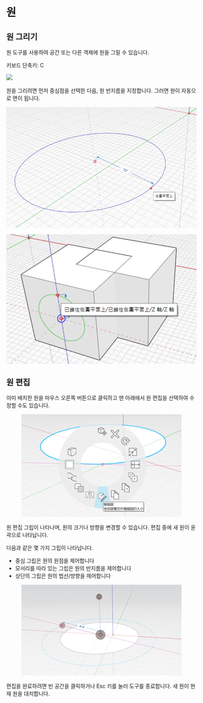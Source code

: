 # 원 

## 원 그리기

원 도구를 사용하여 공간 또는 다른 객체에 원을 그릴 수 있습니다.

키보드 단축키: C

![](../.gitbook/assets/circle\_toolbar.png)

원을 그리려면 먼저 중심점을 선택한 다음, 원 반지름을 지정합니다. 그러면 원이 자동으로 면이 됩니다.

![](../.gitbook/assets/circle1.png)

![](../.gitbook/assets/circle2.png)

## 원 편집

이미 배치한 원을 마우스 오른쪽 버튼으로 클릭하고 맨 아래에서 원 편집을 선택하여 수정할 수도 있습니다.

<figure><img src="../.gitbook/assets/EditCircle1.png" alt=""><figcaption></figcaption></figure>

원 편집 그립이 나타나며, 원의 크기나 방향을 변경할 수 있습니다. 편집 중에 새 원이 윤곽으로 나타납니다.

다음과 같은 몇 가지 그립이 나타납니다.

* 중심 그립은 원의 원점을 제어합니다
* 모서리를 따라 있는 그립은 원의 반지름을 제어합니다
* 상단의 그립은 원의 법선/방향을 제어합니다

<figure><img src="../.gitbook/assets/image (2) (2).png" alt=""><figcaption></figcaption></figure>

편집을 완료하려면 빈 공간을 클릭하거나 Esc 키를 눌러 도구를 종료합니다. 새 원이 현재 원을 대치합니다.

